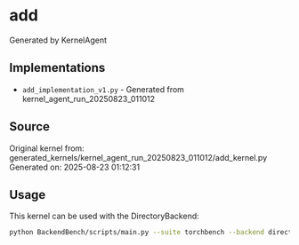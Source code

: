 # add

Generated by KernelAgent

## Implementations

- `add_implementation_v1.py` - Generated from kernel_agent_run_20250823_011012

## Source

Original kernel from: generated_kernels/kernel_agent_run_20250823_011012/add_kernel.py
Generated on: 2025-08-23 01:12:31

## Usage

This kernel can be used with the DirectoryBackend:
```bash
python BackendBench/scripts/main.py --suite torchbench --backend directory --ops add
```
